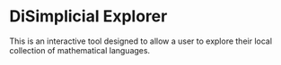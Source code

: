 # DiSimplicial Explorer

This is an interactive tool designed to allow a user to explore their 
local collection of mathematical languages.
